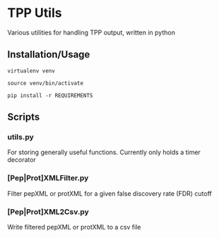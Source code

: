 TPP Utils
=========

Various utilities for handling TPP output, written in python

Installation/Usage
------------------
`virtualenv venv`

`source venv/bin/activate`

`pip install -r REQUIREMENTS`

Scripts
-------

### utils.py

For storing generally useful functions.  Currently only holds a timer decorator

### [Pep|Prot]XMLFilter.py

Filter pepXML or protXML for a given false discovery rate (FDR) cutoff

### [Pep|Prot]XML2Csv.py

Write filtered pepXML or protXML to a csv file
